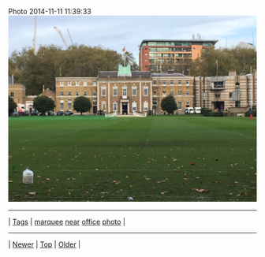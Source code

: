 <!--
title: Photo 2014-11-11 11
date: 2020-06-28T15:00:41.436Z
tags: marquee, near, office, photo
-->











Photo 2014-11-11 11:39:33
![](102355461387-0.jpg)

<!--BOTTOM-POST-NAVIGATION-->
---

| [Tags](tags.md) | [marquee](tag-marquee.md) [near](tag-near.md) [office](tag-office.md) [photo](tag-photo.md) |

---

| [Newer](102352045252.md) | [Top](index.md) | [Older](102773698332.md) |